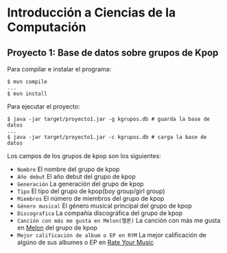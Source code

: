 Introducción a Ciencias de la Computación
=========================================

Proyecto 1: Base de datos sobre grupos de Kpop
-------------------------------------------------------
Para compilar e instalar el programa:
```
$ mvn compile 
...
$ mvn install
```

Para ejecutar el proyecto:
```
$ java -jar target/proyecto1.jar -g kgrupos.db # guarda la base de datos
...
$ java -jar target/proyecto1.jar -c kgrupos.db # carga la base de datos
```

Los campos de los grupos de kpop son los siguientes:

* `Nombre` El nombre del grupo de kpop
* `Año debut` El año debut del grupo de kpop
* `Generación` La generación del grupo de kpop
* `Tipo` El tipo del grupo de kpop(boy group/girl group)
* `Miembros` El número de miembros del grupo de kpop
* `Género musical` El género musical principal del grupo de kpop
* `Discografica` La compañía discográfica del grupo de kpop
* `Canción con más me gusta en Melon(멜론)` La canción con más me gusta en [Melon](https://www.melon.com/index.htm) del grupo de kpop 
* `Mejor calificación de album o EP en RYM` La mejor calificación de algúno de sus albumes o EP en [Rate Your Music](https://rateyourmusic.com/)




